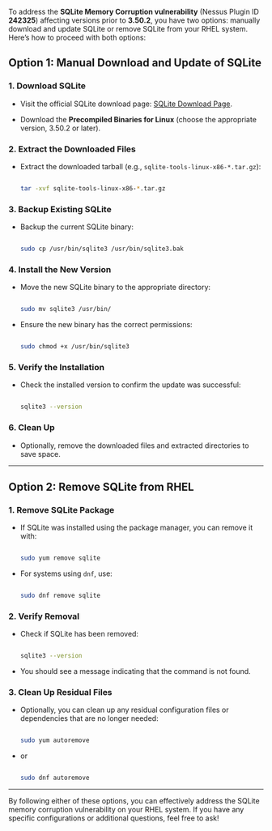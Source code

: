 To address the **SQLite Memory Corruption vulnerability** (Nessus Plugin ID **242325**) affecting versions prior to **3.50.2**, you have two options: manually download and update SQLite or remove SQLite from your RHEL system. Here’s how to proceed with both options: 

  

## Option 1: Manual Download and Update of SQLite 

  

### 1. **Download SQLite** 

   - Visit the official SQLite download page: [SQLite Download Page](https://www.sqlite.org/download.html). 

   - Download the **Precompiled Binaries for Linux** (choose the appropriate version, 3.50.2 or later). 

  

### 2. **Extract the Downloaded Files** 

   - Extract the downloaded tarball (e.g., `sqlite-tools-linux-x86-*.tar.gz`): 

     ```bash 

     tar -xvf sqlite-tools-linux-x86-*.tar.gz 

     ``` 

  

### 3. **Backup Existing SQLite** 

   - Backup the current SQLite binary: 

     ```bash 

     sudo cp /usr/bin/sqlite3 /usr/bin/sqlite3.bak 

     ``` 

  

### 4. **Install the New Version** 

   - Move the new SQLite binary to the appropriate directory: 

     ```bash 

     sudo mv sqlite3 /usr/bin/ 

     ``` 

   - Ensure the new binary has the correct permissions: 

     ```bash 

     sudo chmod +x /usr/bin/sqlite3 

     ``` 

  

### 5. **Verify the Installation** 

   - Check the installed version to confirm the update was successful: 

     ```bash 

     sqlite3 --version 

     ``` 

  

### 6. **Clean Up** 

   - Optionally, remove the downloaded files and extracted directories to save space. 

  

--- 

  

## Option 2: Remove SQLite from RHEL 

  

### 1. **Remove SQLite Package** 

   - If SQLite was installed using the package manager, you can remove it with: 

     ```bash 

     sudo yum remove sqlite 

     ``` 

   - For systems using `dnf`, use: 

     ```bash 

     sudo dnf remove sqlite 

     ``` 

  

### 2. **Verify Removal** 

   - Check if SQLite has been removed: 

     ```bash 

     sqlite3 --version 

     ``` 

   - You should see a message indicating that the command is not found. 

  

### 3. **Clean Up Residual Files** 

   - Optionally, you can clean up any residual configuration files or dependencies that are no longer needed: 

     ```bash 

     sudo yum autoremove 

     ``` 

   - or 

     ```bash 

     sudo dnf autoremove 

     ``` 

  

--- 

  

By following either of these options, you can effectively address the SQLite memory corruption vulnerability on your RHEL system. If you have any specific configurations or additional questions, feel free to ask! 
